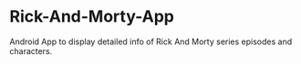 # Rick-And-Morty-App
Android App to display detailed info of Rick And Morty series episodes and characters.
